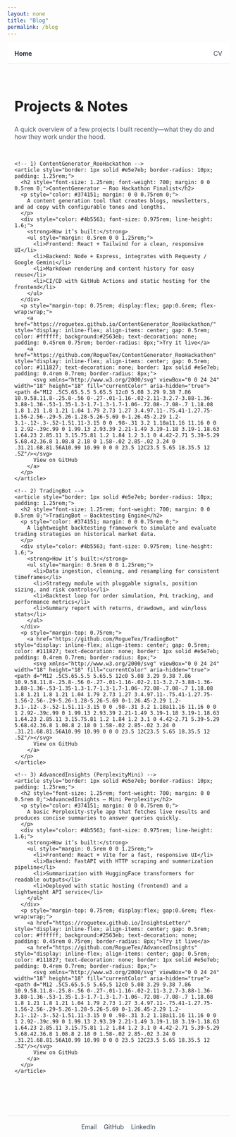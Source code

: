 ```yaml
---
layout: none
title: "Blog"
permalink: /blog
---
```


<nav style="width:100%; border-bottom: 1px solid #e5e7eb; background:#fff;">
  <div style="max-width: 1000px; margin: 0 auto; padding: 0.9rem 1rem; display:flex; align-items:center; justify-content: space-between;">
    <a href="/" style="font-weight:600; color:#111827; text-decoration:none;">Home</a>
    <div style="display:flex; gap:1rem;">
      <a href="/resume.html" style="color:#374151; text-decoration:none;">CV</a>
    </div>
  </div>
</nav>

<div style="max-width: 900px; margin: 0 auto; padding: 2rem 1rem;">
  <h1 style="font-size: 2rem; font-weight: 700; margin-bottom: 1.5rem;">Projects & Notes</h1>
  <p style="color: #4b5563; margin-bottom: 2rem;">
    A quick overview of a few projects I built recently—what they do and how they work under the hood.
  </p>

  <div style="display: grid; grid-template-columns: 1fr; gap: 1.25rem;">

    <!-- 1) ContentGenerator_RooHackathon -->
    <article style="border: 1px solid #e5e7eb; border-radius: 10px; padding: 1.25rem;">
      <h2 style="font-size: 1.25rem; font-weight: 700; margin: 0 0 0.5rem 0;">ContentGenerator — Roo Hackathon Finalist</h2>
      <p style="color: #374151; margin: 0 0 0.75rem 0;">
        A content generation tool that creates blogs, newsletters, and ad copy with configurable tones and lengths.
      </p>
      <div style="color: #4b5563; font-size: 0.975rem; line-height: 1.6;">
        <strong>How it’s built:</strong>
        <ul style="margin: 0.5rem 0 0 1.25rem;">
          <li>Frontend: React + Tailwind for a clean, responsive UI</li>
          <li>Backend: Node + Express, integrates with Requesty / Google Gemini</li>
          <li>Markdown rendering and content history for easy reuse</li>
          <li>CI/CD with GitHub Actions and static hosting for the frontend</li>
        </ul>
      </div>
      <p style="margin-top: 0.75rem; display:flex; gap:0.6rem; flex-wrap:wrap;">
        <a href="https://roguetex.github.io/ContentGenerator_RooHackathon/" style="display: inline-flex; align-items: center; gap: 0.5rem; color: #ffffff; background:#2563eb; text-decoration: none; padding: 0.45rem 0.75rem; border-radius: 8px;">Try it live</a>
        <a href="https://github.com/RogueTex/ContentGenerator_RooHackathon" style="display: inline-flex; align-items: center; gap: 0.5rem; color: #111827; text-decoration: none; border: 1px solid #e5e7eb; padding: 0.4rem 0.7rem; border-radius: 8px;">
          <svg xmlns="http://www.w3.org/2000/svg" viewBox="0 0 24 24" width="18" height="18" fill="currentColor" aria-hidden="true"><path d="M12 .5C5.65.5.5 5.65.5 12c0 5.08 3.29 9.38 7.86 10.9.58.11.8-.25.8-.56 0-.27-.01-1.16-.02-2.11-3.2.7-3.88-1.36-3.88-1.36-.53-1.35-1.3-1.7-1.3-1.7-1.06-.72.08-.7.08-.7 1.18.08 1.8 1.21 1.8 1.21 1.04 1.79 2.73 1.27 3.4.97.11-.75.41-1.27.75-1.56-2.56-.29-5.26-1.28-5.26-5.69 0-1.26.45-2.29 1.2-3.1-.12-.3-.52-1.51.11-3.15 0 0 .98-.31 3.2 1.18a11.16 11.16 0 0 1 2.92-.39c.99 0 1.99.13 2.93.39 2.21-1.49 3.19-1.18 3.19-1.18.63 1.64.23 2.85.11 3.15.75.81 1.2 1.84 1.2 3.1 0 4.42-2.71 5.39-5.29 5.68.42.36.8 1.08.8 2.18 0 1.58-.02 2.85-.02 3.24 0 .31.21.68.81.56A10.99 10.99 0 0 0 23.5 12C23.5 5.65 18.35.5 12 .5Z"/></svg>
          View on GitHub
        </a>
      </p>
    </article>

    <!-- 2) TradingBot -->
    <article style="border: 1px solid #e5e7eb; border-radius: 10px; padding: 1.25rem;">
      <h2 style="font-size: 1.25rem; font-weight: 700; margin: 0 0 0.5rem 0;">TradingBot — Backtesting Engine</h2>
      <p style="color: #374151; margin: 0 0 0.75rem 0;">
        A lightweight backtesting framework to simulate and evaluate trading strategies on historical market data.
      </p>
      <div style="color: #4b5563; font-size: 0.975rem; line-height: 1.6;">
        <strong>How it’s built:</strong>
        <ul style="margin: 0.5rem 0 0 1.25rem;">
          <li>Data ingestion, cleaning, and resampling for consistent timeframes</li>
          <li>Strategy module with pluggable signals, position sizing, and risk controls</li>
          <li>Backtest loop for order simulation, PnL tracking, and performance metrics</li>
          <li>Summary report with returns, drawdown, and win/loss stats</li>
        </ul>
      </div>
      <p style="margin-top: 0.75rem;">
        <a href="https://github.com/RogueTex/TradingBot" style="display: inline-flex; align-items: center; gap: 0.5rem; color: #111827; text-decoration: none; border: 1px solid #e5e7eb; padding: 0.4rem 0.7rem; border-radius: 8px;">
          <svg xmlns="http://www.w3.org/2000/svg" viewBox="0 0 24 24" width="18" height="18" fill="currentColor" aria-hidden="true"><path d="M12 .5C5.65.5.5 5.65.5 12c0 5.08 3.29 9.38 7.86 10.9.58.11.8-.25.8-.56 0-.27-.01-1.16-.02-2.11-3.2.7-3.88-1.36-3.88-1.36-.53-1.35-1.3-1.7-1.3-1.7-1.06-.72.08-.7.08-.7 1.18.08 1.8 1.21 1.8 1.21 1.04 1.79 2.73 1.27 3.4.97.11-.75.41-1.27.75-1.56-2.56-.29-5.26-1.28-5.26-5.69 0-1.26.45-2.29 1.2-3.1-.12-.3-.52-1.51.11-3.15 0 0 .98-.31 3.2 1.18a11.16 11.16 0 0 1 2.92-.39c.99 0 1.99.13 2.93.39 2.21-1.49 3.19-1.18 3.19-1.18.63 1.64.23 2.85.11 3.15.75.81 1.2 1.84 1.2 3.1 0 4.42-2.71 5.39-5.29 5.68.42.36.8 1.08.8 2.18 0 1.58-.02 2.85-.02 3.24 0 .31.21.68.81.56A10.99 10.99 0 0 0 23.5 12C23.5 5.65 18.35.5 12 .5Z"/></svg>
          View on GitHub
        </a>
      </p>
    </article>

    <!-- 3) AdvancedInsights (PerplexityMini) -->
    <article style="border: 1px solid #e5e7eb; border-radius: 10px; padding: 1.25rem;">
      <h2 style="font-size: 1.25rem; font-weight: 700; margin: 0 0 0.5rem 0;">AdvancedInsights — Mini Perplexity</h2>
      <p style="color: #374151; margin: 0 0 0.75rem 0;">
        A basic Perplexity-style app that fetches live results and produces concise summaries to answer queries quickly.
      </p>
      <div style="color: #4b5563; font-size: 0.975rem; line-height: 1.6;">
        <strong>How it’s built:</strong>
        <ul style="margin: 0.5rem 0 0 1.25rem;">
          <li>Frontend: React + Vite for a fast, responsive UI</li>
          <li>Backend: FastAPI with HTTP scraping and summarization pipeline</li>
          <li>Summarization with HuggingFace transformers for readable outputs</li>
          <li>Deployed with static hosting (frontend) and a lightweight API service</li>
        </ul>
      </div>
      <p style="margin-top: 0.75rem; display:flex; gap:0.6rem; flex-wrap:wrap;">
        <a href="https://roguetex.github.io/InsightsLetter/" style="display: inline-flex; align-items: center; gap: 0.5rem; color: #ffffff; background:#2563eb; text-decoration: none; padding: 0.45rem 0.75rem; border-radius: 8px;">Try it live</a>
        <a href="https://github.com/RogueTex/AdvancedInsights" style="display: inline-flex; align-items: center; gap: 0.5rem; color: #111827; text-decoration: none; border: 1px solid #e5e7eb; padding: 0.4rem 0.7rem; border-radius: 8px;">
          <svg xmlns="http://www.w3.org/2000/svg" viewBox="0 0 24 24" width="18" height="18" fill="currentColor" aria-hidden="true"><path d="M12 .5C5.65.5.5 5.65.5 12c0 5.08 3.29 9.38 7.86 10.9.58.11.8-.25.8-.56 0-.27-.01-1.16-.02-2.11-3.2.7-3.88-1.36-3.88-1.36-.53-1.35-1.3-1.7-1.3-1.7-1.06-.72.08-.7.08-.7 1.18.08 1.8 1.21 1.8 1.21 1.04 1.79 2.73 1.27 3.4.97.11-.75.41-1.27.75-1.56-2.56-.29-5.26-1.28-5.26-5.69 0-1.26.45-2.29 1.2-3.1-.12-.3-.52-1.51.11-3.15 0 0 .98-.31 3.2 1.18a11.16 11.16 0 0 1 2.92-.39c.99 0 1.99.13 2.93.39 2.21-1.49 3.19-1.18 3.19-1.18.63 1.64.23 2.85.11 3.15.75.81 1.2 1.84 1.2 3.1 0 4.42-2.71 5.39-5.29 5.68.42.36.8 1.08.8 2.18 0 1.58-.02 2.85-.02 3.24 0 .31.21.68.81.56A10.99 10.99 0 0 0 23.5 12C23.5 5.65 18.35.5 12 .5Z"/></svg>
          View on GitHub
        </a>
      </p>
    </article>

  </div>
</div>

<footer style="border-top:1px solid #e5e7eb; margin-top: 3rem; padding: 1rem 0;">
  <div style="max-width: 900px; margin: 0 auto; padding: 0 1rem; display:flex; justify-content:center; gap:1rem;">
    <a href="mailto:raghu.s@utexas.edu" style="color:#374151; text-decoration:none;">Email</a>
    <a href="https://github.com/RogueTex" style="color:#374151; text-decoration:none;">GitHub</a>
    <a href="https://linkedin.com/in/raghuraman1" style="color:#374151; text-decoration:none;">LinkedIn</a>
  </div>
</footer>
